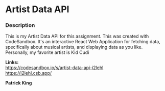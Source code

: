 # Artist Data API

### Description
This is my Artist Data API for this assignment. This was created with CodeSandbox. It's an interactive React Web Application for fetching data, specifically about musical artists, and displaying data as you like. Personally, my favorite artist is Kid Cudi

**Links:** <br>
https://codesandbox.io/s/artist-data-api-i2lehl <br>
https://i2lehl.csb.app/

**Patrick King**
